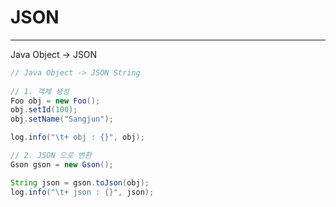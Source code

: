 # JSON


---

Java Object → JSON

```java
// Java Object -> JSON String
		
// 1. 객체 생성
Foo obj = new Foo();
obj.setId(100);
obj.setName("Sangjun");

log.info("\t+ obj : {}", obj);

// 2. JSON 으로 변환
Gson gson = new Gson();

String json = gson.toJson(obj);
log.info("\t+ json : {}", json);
```
